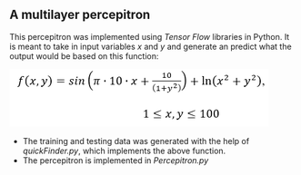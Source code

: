 ## A multilayer percepitron

This percepitron was implemented using *Tensor Flow* libraries in Python. It is meant to take in input variables *x* and *y* and generate an predict what the output would be based on this function:

![f(x,y)=sin(pi*10*x+10/(1+(y^2)))+ln((x^2)+(y+2))](https://github.com/waynesburger/DataSciPrograms/blob/master/Project2/function.PNG)

- The training and testing data was generated with the help of *quickFinder.py*, which implements the above function.
- The percepitron is implemented in *Percepitron.py*
